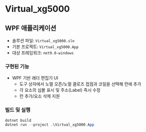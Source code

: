 # Virtual_xg5000

## WPF 애플리케이션

- 솔루션 파일: `Virtual_xg5000.sln`
- 기본 프로젝트: `Virtual_xg5000.App`
- 대상 프레임워크: `net9.0-windows`

### 구현된 기능

- WPF 기반 래더 편집기 UI
  - 도구 상자에서 노멀 오픈/노멀 클로즈 접점과 코일을 선택해 런에 추가
  - 각 요소의 심볼 표시 및 주소(Label) 즉시 수정
  - 런 추가/요소 삭제 지원

### 빌드 및 실행

```powershell
dotnet build
dotnet run --project .\Virtual_xg5000.App
```
